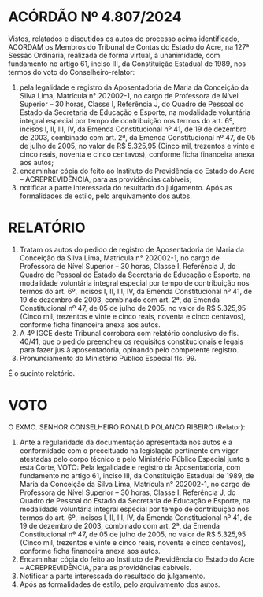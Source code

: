 # ACÓRDÃO Nº 4.807/2024

Vistos, relatados e discutidos os autos do processo acima identificado, ACORDAM os Membros do Tribunal de Contas do Estado do Acre, na 127ª Sessão Ordinária, realizada de forma virtual, à unanimidade, com fundamento no artigo 61, inciso III, da Constituição Estadual de 1989, nos termos do voto do Conselheiro-relator:

1. pela legalidade e registro da Aposentadoria de Maria da Conceição da Silva Lima, Matrícula n° 202002-1, no cargo de Professora de Nível Superior – 30 horas, Classe I, Referência J, do Quadro de Pessoal do Estado da Secretaria de Educação e Esporte, na modalidade voluntária integral especial por tempo de contribuição nos termos do art. 6º, incisos I, II, III, IV, da Emenda Constitucional nº 41, de 19 de dezembro de 2003, combinado com art. 2ª, da Emenda Constitucional nº 47, de 05 de julho de 2005, no valor de R$ 5.325,95 (Cinco mil, trezentos e vinte e cinco reais, noventa e cinco centavos), conforme ficha financeira anexa aos autos;
2. encaminhar cópia do feito ao Instituto de Previdência do Estado do Acre – ACREPREVIDÊNCIA, para as providências cabíveis;
3. notificar a parte interessada do resultado do julgamento. Após as formalidades de estilo, pelo arquivamento dos autos.

# RELATÓRIO

1. Tratam os autos do pedido de registro de Aposentadoria de Maria da Conceição da Silva Lima, Matrícula n° 202002-1, no cargo de Professora de Nível Superior – 30 horas, Classe I, Referência J, do Quadro de Pessoal do Estado da Secretaria de Educação e Esporte, na modalidade voluntária integral especial por tempo de contribuição nos termos do art. 6º, incisos I, II, III, IV, da Emenda Constitucional nº 41, de 19 de dezembro de 2003, combinado com art. 2ª, da Emenda Constitucional nº 47, de 05 de julho de 2005, no valor de R$ 5.325,95 (Cinco mil, trezentos e vinte e cinco reais, noventa e cinco centavos), conforme ficha financeira anexa aos autos.
2. A 4º IGCE deste Tribunal corrobora com relatório conclusivo de fls. 40/41, que o pedido preencheu os requisitos constitucionais e legais para fazer jus à aposentadoria, opinando pelo competente registro.
3. Pronunciamento do Ministério Público Especial fls. 99.

É o sucinto relatório.

# VOTO

O EXMO. SENHOR CONSELHEIRO RONALD POLANCO RIBEIRO (Relator):

1. Ante a regularidade da documentação apresentada nos autos e a conformidade com o preceituado na legislação pertinente em vigor atestadas pelo corpo técnico e pelo Ministério Público Especial junto a esta Corte, VOTO:
   Pela legalidade e registro da Aposentadoria, com fundamento no artigo 61, inciso III, da Constituição Estadual de 1989, de Maria da Conceição da Silva Lima, Matrícula n° 202002-1, no cargo de Professora de Nível Superior – 30 horas, Classe I, Referência J, do Quadro de Pessoal do Estado da Secretaria de Educação e Esporte, na modalidade voluntária integral especial por tempo de contribuição nos termos do art. 6º, incisos I, II, III, IV, da Emenda Constitucional nº 41, de 19 de dezembro de 2003, combinado com art. 2ª, da Emenda Constitucional nº 47, de 05 de julho de 2005, no valor de R$ 5.325,95 (Cinco mil, trezentos e vinte e cinco reais, noventa e cinco centavos), conforme ficha financeira anexa aos autos.
2. Encaminhar cópia do feito ao Instituto de Previdência do Estado do Acre – ACREPREVIDÊNCIA, para as providências cabíveis.
3. Notificar a parte interessada do resultado do julgamento.
4. Após as formalidades de estilo, pelo arquivamento dos autos.
